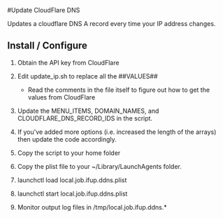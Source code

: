 #Update CloudFlare DNS

Updates a cloudflare DNS A record every time your IP address changes.

## Install / Configure

1. Obtain the API key from CloudFlare
2. Edit update_ip.sh to replace all the ##VALUES##

    * Read the comments in the file itself to figure out how to get the values from CloudFlare
3. Update the MENU_ITEMS, DOMAIN_NAMES, and CLOUDFLARE_DNS_RECORD_IDS in the script.
4. If you've added more options (i.e. increased the length of the arrays) then update the code accordingly.
5. Copy the script to your home folder
6. Copy the plist file to your ~/Library/LaunchAgents folder.
7. launchctl load local.job.ifup.ddns.plist
8. launchctl start local.job.ifup.ddns.plist
9. Monitor output log files in /tmp/local.job.ifup.ddns.*
